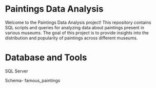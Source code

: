 # Paintings Data Analysis
Welcome to the Paintings Data Analysis project! This repository contains SQL scripts and queries for analyzing data about paintings present in various museums. The goal of this project is to provide insights into the distribution and popularity of paintings across different museums.

# Database and Tools
SQL Server

Schema- famous_paintings
